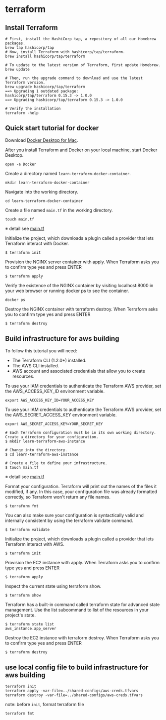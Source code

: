 # terraform
## Install Terraform
```shell
# First, install the HashiCorp tap, a repository of all our Homebrew packages.
brew tap hashicorp/tap
# Now, install Terraform with hashicorp/tap/terraform.
brew install hashicorp/tap/terraform

# To update to the latest version of Terraform, first update Homebrew.
brew update

# Then, run the upgrade command to download and use the latest Terraform version.
brew upgrade hashicorp/tap/terraform
==> Upgrading 1 outdated package:
hashicorp/tap/terraform 0.15.3 -> 1.0.0
==> Upgrading hashicorp/tap/terraform 0.15.3 -> 1.0.0

# Verify the installation
terraform -help
```

## Quick start tutorial for docker

Download [Docker Desktop for Mac](https://docs.docker.com/docker-for-mac/install/).

After you install Terraform and Docker on your local machine, start Docker Desktop.
```shell
open -a Docker
```

Create a directory named `learn-terraform-docker-container`.
```shell
mkdir learn-terraform-docker-container
```

Navigate into the working directory.
```shell
cd learn-terraform-docker-container
```

Create a file named `main.tf` in the working directory.
```shell
touch main.tf
```
※ detail see [main.tf](./learn-terraform-docker-container/main.tf)

Initialize the project, which downloads a plugin called a provider that lets Terraform interact with Docker.
```shell
$ terraform init
```

Provision the NGINX server container with apply. When Terraform asks you to confirm type yes and press ENTER
```shell
$ terraform apply
```

Verify the existence of the NGINX container by visiting localhost:8000 in your web browser or running docker ps to see the container.
```shell
docker ps
```

Destroy the NGINX container with terraform destroy. When Terraform asks you to confirm type yes and press ENTER
```shell
$ terraform destroy
```

## Build infrastructure for aws building

To follow this tutorial you will need:
- The Terraform CLI (1.2.0+) installed.
- The AWS CLI installed.
- AWS account and associated credentials that allow you to create resources.

To use your IAM credentials to authenticate the Terraform AWS provider, set the AWS_ACCESS_KEY_ID environment variable.
```shell
export AWS_ACCESS_KEY_ID=YOUR_ACCESS_KEY
```

To use your IAM credentials to authenticate the Terraform AWS provider, set the AWS_SECRET_ACCESS_KEY environment variable.
```shell
export AWS_SECRET_ACCESS_KEY=YOUR_SECRET_KEY
```

```shell
# Each Terraform configuration must be in its own working directory. Create a directory for your configuration.
$ mkdir learn-terraform-aws-instance

# Change into the directory.
$ cd learn-terraform-aws-instance

# Create a file to define your infrastructure.
$ touch main.tf
```

※ detail see [main.tf](./learn-terraform-aws-instance/main.tf)

Format your configuration. Terraform will print out the names of the files it modified, if any. In this case, your configuration file was already formatted correctly, so Terraform won't return any file names.
```shell
$ terraform fmt
```

You can also make sure your configuration is syntactically valid and internally consistent by using the terraform validate command.
```shell
$ terraform validate
```

Initialize the project, which downloads a plugin called a provider that lets Terraform interact with AWS.
```shell
$ terraform init
```

Provision the EC2 instance with apply. When Terraform asks you to confirm type yes and press ENTER
```shell
$ terraform apply
```

Inspect the current state using terraform show.
```shell
$ terraform show
```

Terraform has a built-in command called terraform state for advanced state management. Use the list subcommand to list of the resources in your project's state.
```shell
$ terraform state list
aws_instance.app_server
```

Destroy the EC2 instance with terraform destroy. When Terraform asks you to confirm type yes and press ENTER
```shell
$ terraform destroy
```


## use local config file to build infrastructure for aws building

```shell
terraform init
terraform apply -var-file=../shared-configs/aws-creds.tfvars
terraform destroy -var-file=../shared-configs/aws-creds.tfvars
```

note: before `init`, format terraform file
```shell
terraform fmt
```